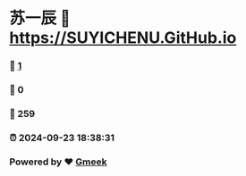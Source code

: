 # 苏一辰 :link: https://SUYICHENU.GitHub.io 
### :page_facing_up: [1](https://SUYICHENU.GitHub.io/tag.html) 
### :speech_balloon: 0 
### :hibiscus: 259 
### :alarm_clock: 2024-09-23 18:38:31 
### Powered by :heart: [Gmeek](https://github.com/Meekdai/Gmeek)
